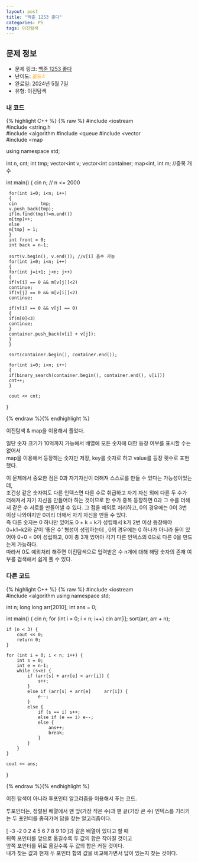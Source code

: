 ```yaml
---
layout: post
title: "백준 1253 좋다"
categories: PS
tags: 이진탐색
---
```


## 문제 정보
- 문제 링크: [백준 1253 좋다](https://www.acmicpc.net/problem/1253)
- 난이도: <span style="color:#FFA500">골드4</span>
- 완료일: 2024년 5월 7일
- 유형: 이진탐색

### 내 코드

{% highlight C++ %} {% raw %}
#include <iostream	
#include <string.h	
#include <algorithm	
#include <queue	
#include <vector	
#include <map	

using namespace std;

int n, cnt;
int tmp;
vector<int	 v;
vector<int	 container;
map<int, int	 m; //중복 개수

int main()
{
	 cin 		 n; // n <= 2000

	 for(int i=0; i<n; i++)
	 {
	 cin 		 tmp;
	 v.push_back(tmp);
	 if(m.find(tmp)!=m.end())
	 m[tmp]++;
	 else
	 m[tmp] = 1;
	 }
	 int front = 0;
	 int back = n-1;

	 sort(v.begin(), v.end()); //v[i] 음수 가능
	 for(int i=0; i<n; i++)
	 {
	 for(int j=i+1; j<n; j++)
	 {
	 if(v[i] == 0 && m[v[j]]<2)
	 continue;
	 if(v[j] == 0 && m[v[i]]<2)
	 continue;

	 if(v[i] == 0 && v[j] == 0)
	 {
	 if(m[0]<3)
	 continue;
	 }
	 container.push_back(v[i] + v[j]);
	 }
	 }

	 sort(container.begin(), container.end());

	 for(int i=0; i<n; i++)
	 {
	 if(binary_search(container.begin(), container.end(), v[i]))
	 cnt++;
	 }

	 cout << cnt;
}

{% endraw %}{% endhighlight %}

이진탐색 & map을 이용해서 풀었다.

일단 숫자 크기가 10억까지 가능해서 배열에 모든 숫자에 대한 등장 여부를 표시할 수는 없어서  
map을 이용해서 등장하는 숫자만 저장, key를 숫자로 하고 value를 등장 횟수로 표현했다.  

이 문제에서 중요한 점은 0과 자기자신이 더해져 스스로를 만들 수 있다는 가능성이었는데,  
조건상 같은 숫자여도 다른 인덱스면 다른 수로 취급하고 자기 자신 외에 다른 두 수가 더해져서 자기 자신을 만들어야 하는 것이므로 한 수가 중복 등장하면 0과 그 수를 더해서 같은 수 서로를 만들어낼 수 있다. 그 점을 예외로 처리하고, 0의 경우에는 0이 3번 이상 나와야지만 0끼리 더해서 자기 자신을 만들 수 있다.  
즉 다른 숫자는 0 하나만 있어도 0 + k = k가 성립해서 k가 2번 이상 등장해야 0+k1=k2와 같이 ‘좋은 수’ 형성이 성립하는데 , 0의 경우에는 0 하나가 아니라 둘이 있어야 0+0 = 0이 성립하고, 0이 총 3개 있어야 각기 다른 인덱스의 0으로 다른 0을 만드는게 가능하다.  
따라서 0도 예외처리 해주면 이진탐색으로 입력받은 수 n개에 대해 해당 숫자의 존재 여부를 검색해서 쉽게 풀 수 있다.  

### 다른 코드

{% highlight C++ %} {% raw %}
#include <iostream	
#include <algorithm	
using namespace std;

int n;
long long arr[2010];
int ans = 0;

int main() {
	cin 		 n;
	for (int i = 0; i < n; i++) cin 		 arr[i];
	sort(arr, arr + n);

	if (n < 3) {
		cout << 0;
		return 0;
	}

	for (int i = 0; i < n; i++) {
		int s = 0;
		int e = n-1;
		while (s<e) {
			if (arr[s] + arr[e] < arr[i]) {
				s++;
			}
			else if (arr[s] + arr[e] 	 arr[i]) {
				e--;
			}
			else {
				if (s == i) s++;
				else if (e == i) e--;
				else {
					ans++;
					break;
				}
			}
		}
	}

	cout << ans;
}

{% endraw %}{% endhighlight %}

이진 탐색이 아니라 투포인터 알고리즘을 이용해서 푸는 코드.

투포인터는, 정렬된 배열에서 맨 앞(가장 작은 수)과 맨 끝(가장 큰 수) 인덱스를 기리키는 두 포인터를 좁혀가며 답을 찾는 알고리즘이다.

[ -3 -2 0 2 4 5 6 7 8 9 10 ]과 같은 배열이 있다고 할 때  
뒤쪽 포인터를 앞으로 옮길수록 두 값의 합은 작아질 것이고  
앞쪽 포인터를 뒤로 옮길수록 두 값의 합은 커질 것이다.  
내가 찾는 값과 현재 두 포인터 합의 값을 비교해가면서 답이 있는지 찾는 것이다.  


